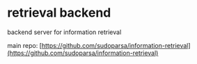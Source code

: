 # retrieval backend

backend server for information retrieval

main repo: [https://github.com/sudoparsa/information-retrieval](https://github.com/sudoparsa/information-retrieval)
